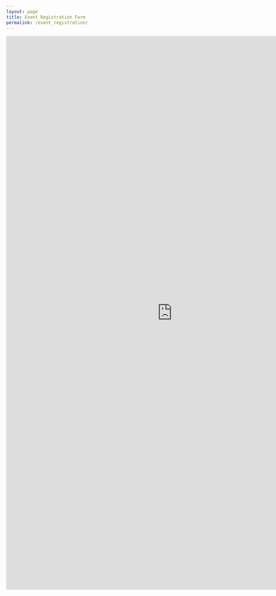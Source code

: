 ```yaml
---
layout: page
title: Event Registration Form
permalink: /event_registration/
---
```

<iframe src="https://docs.google.com/forms/d/e/1FAIpQLSfZFuvxST9qbOVK8rXtJcZUGpw_tgVliA6wDvnRZo9RZTUGjg/viewform?embedded=true" width="900" height="1500" frameborder="0" marginheight="0" marginwidth="0">Loading...</iframe>